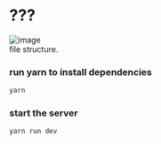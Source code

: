 # ???
![image](https://github.com/tpSpace/task_manager_be/assets/96167875/64ada068-bf61-480b-9222-6e94a9b8bb55)
<br />
file structure.

### run yarn to install dependencies
```bash
yarn
```
### start the server
```bash
yarn run dev
```

